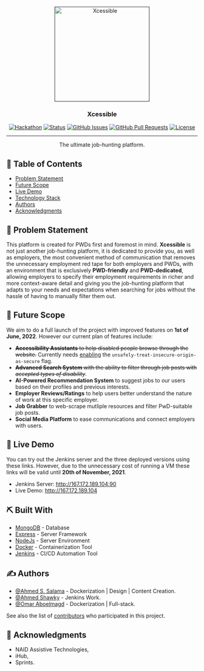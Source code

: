 <p align="center">
  <a href="" rel="noopener">
 <img src="https://i.imgur.com/Zx7nNer.png" alt="Xcessible" width="250"></a>
</p>
<h3 align="center">Xcessible</h3>

<div align="center">

[![Hackathon](https://img.shields.io/badge/sprints-iCamp-orange.svg)](https://sprints.ai)
[![Status](https://img.shields.io/badge/status-active-success.svg)]()
[![GitHub Issues](https://img.shields.io/github/issues/neatphar/Xcessible.svg)](https://github.com/neatphar/Xcessible/issues)
[![GitHub Pull Requests](https://img.shields.io/github/issues-pr/neatphar/Xcessible.svg)](https://github.com/neatphar/Xcessible/pulls)
[![License](https://img.shields.io/badge/license-GNU-blue.svg)](LICENSE.md)

</div>

---

<p align="center"> The ultimate job-hunting platform.
    <br> 
</p>

## 📝 Table of Contents

- [Problem Statement](#problem_statement)
- [Future Scope](#future_scope)
- [Live Demo](#live_demo)
- [Technology Stack](#tech_stack)
- [Authors](#authors)
- [Acknowledgments](#acknowledgments)

## 🧐 Problem Statement <a name = "problem_statement"></a>

This platform is created for PWDs first and foremost in mind. **Xcessible** is not just another job-hunting platform, it is dedicated to provide you, as well as employers, the most convenient method of communication that removes the unnecessary employment red tape for both employers and PWDs, with an environment that is exclusively **PWD-friendly** and **PWD-dedicated**, allowing employers to specify their employment requirements in richer and more context-aware detail and giving you the job-hunting platform that adapts to your needs and expectations when searching for jobs without the hassle of having to manually filter them out.

## 🚀 Future Scope <a name = "future_scope"></a>

We aim to do a full launch of the project with improved features on **1st of June, 2022**. However our current plan of features include:
- <del>**Accessibility Assistants** to help disabled people browse through the website.</del> Currently needs [enabling](https://medium.com/@Carmichaelize/enabling-the-microphone-camera-in-chrome-for-local-unsecure-origins-9c90c3149339) the ```unsafely-treat-insecure-origin-as-secure``` flag.
- <del>**Advanced Search System** with the ability to filter through job posts with _accepted types of disability_</del>.
- **AI-Powered Recommendation System** to suggest jobs to our users based on their profiles and previous interests.
- **Employer Reviews/Ratings** to help users better understand the nature of work at this specific employer.
- **Job Grabber** to web-scrape mutliple resources and filter PwD-suitable job posts.
- **Social Media Platform** to ease communications and connect employers with users.

## 🎈 Live Demo <a name = "live_demo"></a>

You can try out the Jenkins server and the three deployed versions using these links. However, due to the unnecessary cost of running a VM these links will be valid until **20th of November, 2021**.

- Jenkins Server: http://167.172.189.104:90
- Live Demo: http://167.172.189.104


## ⛏️ Built With <a name = "tech_stack"></a>

- [MongoDB](https://www.mongodb.com/) - Database
- [Express](https://expressjs.com/) - Server Framework
- [NodeJs](https://nodejs.org/en/) - Server Environment
- [Docker](https://www.docker.com/) - Containerization Tool
- [Jenkins](https://www.jenkins.io/) - CI/CD Automation Tool

## ✍️ Authors <a name = "authors"></a>

- [@Ahmed S. Salama](https://github.com/vadrif-draco) - Dockerization | Design | Content Creation.
- [@Ahmed Shawky](https://github.com/AhmedShawkyAhmed) - Jenkins Work.
- [@Omar Aboelmagd](https://github.com/neatphar) - Dockerization | Full-stack.

See also the list of [contributors](https://github.com/neatphar/Xcessible/contributors)
who participated in this project.

## 🎉 Acknowledgments <a name = "acknowledgments"></a>

- NAID Assistive Technologies,
- iHub,
- Sprints.
